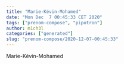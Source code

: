 ```yaml
---
title: "Marie-Kévin-Mohamed"
date: "Mon Dec  7 00:45:33 CET 2020"
tags: ["prenom-compose", "pipotron"]
author: m1ch3l
categories: ["generated"]
slug: "prenom-compose/2020-12-07-00:45:33"
---
```


Marie-Kévin-Mohamed
